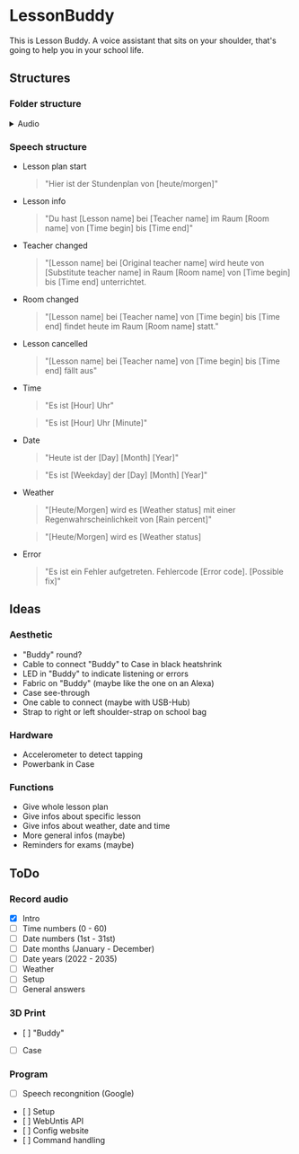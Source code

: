 # LessonBuddy
This is Lesson Buddy. A voice assistant that sits on your shoulder, that's going to help you in your school life.
## Structures
### Folder structure
<details>
<summary>Audio</summary>

  ```mermaid
flowchart LR;
  audio["/audio/"] --> ger["german/"];
  ger --> gerwebu["webuntis/"];
  ger --> gernum["numbers/"];
  ger --> gerdate["date/"];
  ger --> gerweather["weather/"];
  ger --> gercore["core/"];
  gerwebu --> gerwebuteach["teachers/"];
  gerwebu --> gerwebusubj["subjects/"];
  gerwebu --> gerweburoom["rooms/"];
  gerwebu --> gerwebugener["generic/"];
  gerwebuteach --> gerteachval["[name].wav"];
  gerwebusubj --> gersubjval["[subject].wav"];
  gerweburoom --> gerroomval["[rooms].wav"];
  gerwebugener --> gerandval["and.wav"];
  gerwebugener --> gercanceval["cancelled.wav"];
  gerwebugener --> gerinroomval["inroom.wav"];
  gerwebugener --> gerwithwebval["with.wav"];
  gerwebugener --> gerfromwebval["from.wav"];
  gerwebugener --> geruntilwebval["until.wav"];
  gernum --> gernumval["[0-100].wav"];
  gerdate --> germonth["months/"];
  gerdate --> gerday["days/"];
  gerdate --> geryear["years/"];
  gerdate --> geritstheval["itsthe.wav"];
  germonth --> germonthval["[Jan.-Dec.].wav"];
  gerday --> gerdayval["[1st-31st].wav"];
  geryear --> geryearval["[2022-2035].wav"];
  gerweather --> gerwstatus["wstatus/"];
  gerweather --> gerrainperval["rainper.wav"];
  gerweather --> gerdegreescval["degreesc.wav"];
  gerweather --> gerdegreesfval["degreesf.wav"];
  gerwstatus --> gerwstatusval["[wstatuses].wav"];
  gercore --> gersetup["setup/"];
  gercore --> gershortans["shortans/"];
  gercore --> gererror["error/"];
  gercore --> gerstartup["startup/"];
  gersetup --> gersetupval["TBD"];
  gershortans --> gershortansval["TBD"];
  gererror --> gererrcodes["codes/"];
  gererror --> gererrfix["fixes/"];
  gererrcodes --> gererrcodeval["[errcode].wav"];
  gererrfix --> gererrfixval["[possiblefix].wav"];
  gerstartup --> gerstartupval["TBD"];
```
  
</details>

### Speech structure
- Lesson plan start
  > "Hier ist der Stundenplan von [heute/morgen]"
- Lesson info
  > "Du hast [Lesson name] bei [Teacher name] im Raum [Room name] von [Time begin] bis [Time end]"
- Teacher changed
  > "[Lesson name] bei [Original teacher name] wird heute von [Substitute teacher name] in Raum [Room name] von [Time begin] bis [Time end] unterrichtet.
- Room changed
  > "[Lesson name] bei [Teacher name] von [Time begin] bis [Time end] findet heute im Raum [Room name] statt."
- Lesson cancelled
  > "[Lesson name] bei [Teacher name] von [Time begin] bis [Time end] fällt aus"
- Time
  > "Es ist [Hour] Uhr"

  > "Es ist [Hour] Uhr [Minute]"
- Date
  > "Heute ist der [Day] [Month] [Year]"

  > "Es ist [Weekday] der [Day] [Month] [Year]"
- Weather
  > "[Heute/Morgen] wird es [Weather status] mit einer Regenwahrscheinlichkeit von [Rain percent]"

  > "[Heute/Morgen] wird es [Weather status]
- Error
  > "Es ist ein Fehler aufgetreten. Fehlercode [Error code]. [Possible fix]"

## Ideas
### Aesthetic
- "Buddy" round?
- Cable to connect "Buddy" to Case in black heatshrink
- LED in "Buddy" to indicate listening or errors
- Fabric on "Buddy" (maybe like the one on an Alexa)
- Case see-through
- One cable to connect (maybe with USB-Hub)
- Strap to right or left shoulder-strap on school bag

### Hardware
- Accelerometer to detect tapping
- Powerbank in Case

### Functions
- Give whole lesson plan
- Give infos about specific lesson
- Give infos about weather, date and time
- More general infos (maybe)
- Reminders for exams (maybe)

## ToDo
### Record audio
- [X] Intro
- [ ] Time numbers (0 - 60)
- [ ] Date numbers (1st - 31st)
- [ ] Date months (January - December)
- [ ] Date years (2022 - 2035)
- [ ] Weather
- [ ] Setup
- [ ] General answers

### 3D Print
- [ ] "Buddy"
- [ ] Case

### Program
- [ ] Speech recongnition (Google)
- [ ] Setup
- [ ] WebUntis API
- [ ] Config website
- [ ] Command handling
